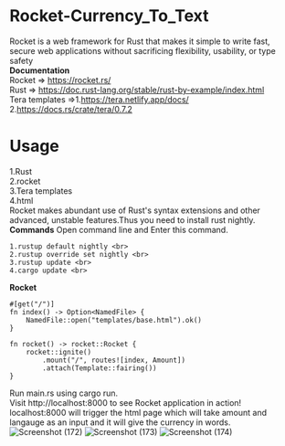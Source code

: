 # Rocket-Currency_To_Text
Rocket is a web framework for Rust that makes it simple to write fast, secure web applications without sacrificing flexibility, usability, or type safety <br>
**Documentation** <br>
Rocket => https://rocket.rs/ <br>
Rust => https://doc.rust-lang.org/stable/rust-by-example/index.html   <br>
Tera templates =>1.https://tera.netlify.app/docs/  2.https://docs.rs/crate/tera/0.7.2   <br>     
                 
# Usage
1.Rust <br>
2.rocket <br>
3.Tera templates <br>
4.html <br>
Rocket makes abundant use of Rust's syntax extensions and other advanced, unstable features.Thus you need to install rust nightly.<br>
**Commands**
Open command line and Enter this command.<br>
```
1.rustup default nightly <br>
2.rustup override set nightly <br>
3.rustup update <br>
4.cargo update <br>
```

**Rocket** 
```
#[get("/")]
fn index() -> Option<NamedFile> {
    NamedFile::open("templates/base.html").ok()
}

fn rocket() -> rocket::Rocket {
    rocket::ignite()
        .mount("/", routes![index, Amount])
        .attach(Template::fairing())
}
```
 Run main.rs using cargo run.  <br>
 Visit http://localhost:8000 to see Rocket application in action!   <br>
 localhost:8000 will trigger the html page which will take amount and langauge as an input and it will give the currency in words.  <br>
 ![Screenshot (172)](https://user-images.githubusercontent.com/49730497/88544631-53724d80-d037-11ea-909f-e8b3f04be7d5.png)
![Screenshot (173)](https://user-images.githubusercontent.com/49730497/88544700-69800e00-d037-11ea-98e0-19823df8a57a.png)
![Screenshot (174)](https://user-images.githubusercontent.com/49730497/88544730-769cfd00-d037-11ea-86fd-9555ce8be591.png)


